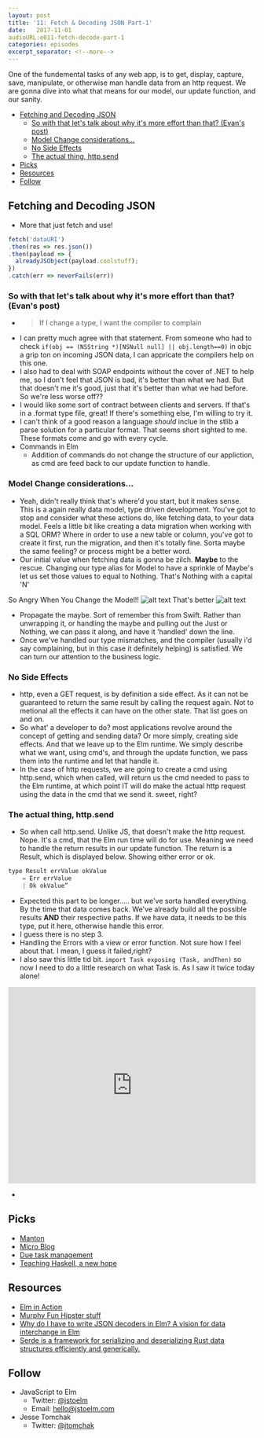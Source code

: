 ```yaml
---
layout: post
title: '11: Fetch & Decoding JSON Part-1'
date:   2017-11-01
audioURL:e011-fetch-decode-part-1
categories: episodes
excerpt_separator: <!--more-->
---
```

One of the fundemental tasks of any web app, is to get, display, capture, save, manipulate, or otherwise man handle data from an http request. We are gonna dive into what that means for our model, our update function, and our sanity. 
<!--more-->
<!-- TOC -->

- [Fetching and Decoding JSON](#fetching-and-decoding-json)
  - [So with that let's talk about why it's more effort than that? (Evan's post)](#so-with-that-lets-talk-about-why-its-more-effort-than-that-evans-post)
  - [Model Change considerations...](#model-change-considerations)
  - [No Side Effects](#no-side-effects)
  - [The actual thing, http.send](#the-actual-thing-httpsend)
- [Picks](#picks)
- [Resources](#resources)
- [Follow](#follow)

<!-- /TOC -->
## Fetching and Decoding JSON
* More that just fetch and use!
```js
fetch('dataURI')
.then(res => res.json())
.then(payload => {
  alreadyJSObject(payload.coolstuff);
})
.catch(err => neverFails(err))
```

### So with that let's talk about why it's more effort than that? (Evan's post)
  * > If I change a type, I want the compiler to complain
  * I can pretty much agree with that statement. From someone who had to check ```if(obj == (NSString *)[NSNull null] || obj.length==0)``` 
  in objc a grip ton on incoming JSON data, I can appricate the compilers help on this one. 
  * I also had to deal with SOAP endpoints without the cover of .NET to help me, so I don't feel that JSON is bad, it's better than what we had. But that doesn't me it's good, just that it's better than what we had before. So we're less worse off??
  * I would like some sort of contract between clients and servers. If that's in a .format type file, great! If there's something else, I'm willing to try it. 
  * I can't think of a good reason a language _should_ inclue in the stlib a parse solution for a particular format. That seems short sighted to me. These formats come and go with every cycle. 
* Commands in Elm
  * Addition of commands do not change the structure of our appliction, as cmd are feed back to our update function to handle. 
  
### Model Change considerations...  
  * Yeah, didn't really think that's where'd you start, but it makes sense. This is a again really data model, type driven development. You've got to stop and consider what these actions do, like fetching data, to your data model. Feels a little bit like creating a data migration when working with a SQL ORM? Where in order to use a new table or column, you've got to create it first, run the migration, and then it's totally fine. Sorta maybe the same feeling? or process might be a better word.
  * Our initial value when fetching data is gonna be zilch. **Maybe** to the rescue. Changing our type alias for Model to have a sprinkle of Maybe's let us set those values to equal to Nothing. That's Nothing with a capital 'N'

So Angry When You Change the Model!!
![alt text](https://i.imgur.com/v8B2fxn.png "So Anger")
That's better
![alt text](https://i.imgur.com/MeBEqz1.png "So much better")

  * Propagate the maybe. Sort of remember this from Swift. Rather than unwrapping it, or handling the maybe and pulling out the Just or Nothing, we can pass it along, and have it 'handled' down the line. 
  * Once we've handled our type mismatches, and the compiler (usually i'd say complaining, but in this case it definitely helping) is satisfied. We can turn our attention to the business logic.

### No Side Effects
  * http, even a GET request, is by definition a side effect. As it can not be guaranteed to return the same result by calling the request again. Not to metional all the effects it can have on the other state. That list goes on and on. 
  * So what' a developer to do? most applications revolve around the concept of getting and sending data? Or more simply, creating side effects. And that we leave up to the Elm runtime. We simply describe what we want, using cmd's, and through the update function, we pass them into the runtime and let that handle it. 
  * In the case of http requests, we are going to create a cmd using http.send, which when called, will return us the cmd needed to pass to the Elm runtime, at which point IT will do make the actual http request using the data in the cmd that we send it. sweet, right?

### The actual thing, http.send
  * So when call http.send. Unlike JS, that doesn't make the http request. Nope. It's a cmd, that the Elm run time will do for use. Meaning we need to handle the return results in our update function. The return is a Result, which is displayed below. Showing either error or ok. 

```js
type Result errValue okValue
    = Err errValue
    | Ok okValue”
```
 * Expected this part to be longer..... but we've sorta handled everything. By the time that data comes back. We've already build all the possible results **AND** their respective paths. If we have data, it needs to be this type, put it here, otherwise handle this error. 
 * I guess there is no step 3.
 * Handling the Errors with a view or error function. Not sure how I feel about that. I mean, I guess it failed,right? 
 * I also saw this little tid bit. ```import Task exposing (Task, andThen)``` so now I need to do a little research on what Task is. As I saw it twice today alone!

<iframe src="https://ellie-app.com/embed/fRJh3Wh5Qa1/0" style="width:100%; height:400px; border:0; overflow:hidden;" sandbox="allow-modals allow-forms allow-popups allow-scripts allow-same-origin"></iframe>

*


## Picks
* [Manton](https://manton.org/)
* [Micro Blog](https://micro.blog)
* [Due task management]()
* [Teaching Haskell, a new hope](http://argumatronic.com/posts/2017-10-28-a-new-hope.html)

## Resources
* [Elm in Action](https://www.manning.com/books/elm-in-action)
* [Murphy Fun Hipster stuff](https://egghead.io/lessons/elm-make-an-http-request-in-elm)
* [Why do I have to write JSON decoders in Elm? A vision for data interchange in Elm](https://gist.github.com/evancz/1c5f2cf34939336ecb79b97bb89d9da6)
* [Serde is a framework for serializing and deserializing Rust data structures efficiently and generically.](https://docs.serde.rs/serde/)

## Follow
* JavaScript to Elm
  * Twitter: [@jstoelm](https://twitter.com/jstoelm)
  * Email: [hello@jstoelm.com](mailto:hello@jstoelm.com)
* Jesse Tomchak
  * Twitter: [@jtomchak](https://twitter.com/jtomchak)


